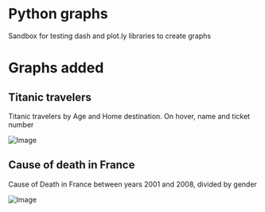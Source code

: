 # Python graphs

Sandbox for testing dash and plot.ly libraries to create graphs

# Graphs added

## Titanic travelers

Titanic travelers by Age and Home destination. On hover, name and ticket number

![Image](https://i.imgur.com/vSplem2.png)

## Cause of death in France

Cause of Death in France between years 2001 and 2008, divided by gender

![Image](https://i.imgur.com/rj8vAJo.png)

